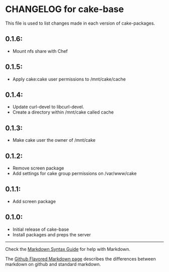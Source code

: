 # CHANGELOG for cake-base

This file is used to list changes made in each version of cake-packages.

## 0.1.6:

* Mount nfs share with Chef

## 0.1.5:

* Apply cake:cake user permissions to /mnt/cake/cache

## 0.1.4:

* Update curl-devel to libcurl-devel.
* Create a directory within /mnt/cake called cache

## 0.1.3:

* Make cake user the owner of /mnt/cake

## 0.1.2:

* Remove screen package
* Add settings for cake group permissions on /var/www/cake

## 0.1.1:

* Add screen package

## 0.1.0:

* Initial release of cake-base
* Install packages and preps the server

- - -
Check the [Markdown Syntax Guide](http://daringfireball.net/projects/markdown/syntax) for help with Markdown.

The [Github Flavored Markdown page](http://github.github.com/github-flavored-markdown/) describes the differences between markdown on github and standard markdown.
